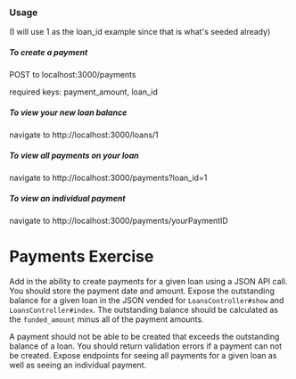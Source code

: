### Usage
(I will use 1 as the loan_id example since that is what's seeded already)

##### To create a payment
POST to localhost:3000/payments


required keys: payment_amount, loan_id

##### To view your new loan balance
navigate to http://localhost:3000/loans/1

##### To view all payments on your loan
navigate to http://localhost:3000/payments?loan_id=1

##### To view an individual payment
navigate to http://localhost:3000/payments/yourPaymentID

# Payments Exercise

Add in the ability to create payments for a given loan using a JSON API call. You should store the payment date and amount. Expose the outstanding balance for a given loan in the JSON vended for `LoansController#show` and `LoansController#index`. The outstanding balance should be calculated as the `funded_amount` minus all of the payment amounts.

A payment should not be able to be created that exceeds the outstanding balance of a loan. You should return validation errors if a payment can not be created. Expose endpoints for seeing all payments for a given loan as well as seeing an individual payment.
